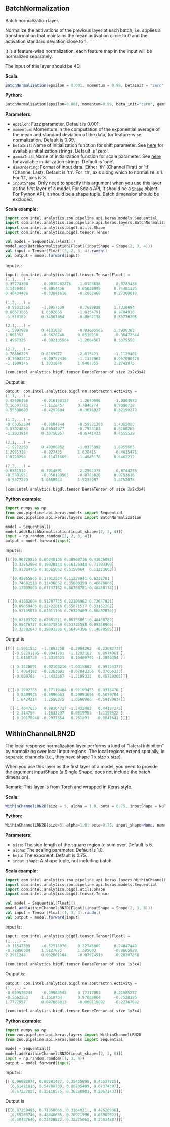 ## **BatchNormalization**
Batch normalization layer.

Normalize the activations of the previous layer at each batch, i.e. applies a transformation that maintains the mean activation close to 0 and the activation standard deviation close to 1.

It is a feature-wise normalization, each feature map in the input will be normalized separately.

The input of this layer should be 4D.

**Scala:**
```scala
BatchNormalization(epsilon = 0.001, momentum = 0.99, betaInit = "zero", gammaInit = "one", dimOrdering = "th", inputShape = null)
```
**Python:**
```python
BatchNormalization(epsilon=0.001, momentum=0.99, beta_init="zero", gamma_init="one", dim_ordering="th", input_shape=None, name=None)
```

**Parameters:**

* `epsilon`: Fuzz parameter. Default is 0.001.
* `momentum`: Momentum in the computation of the exponential average of the mean and standard deviation of the data, for feature-wise normalization. Default is 0.99.
* `betaInit`: Name of initialization function for shift parameter. See [here](initialization/#available-initialization-methods) for available initialization strings. Default is 'zero'.
* `gammaInit`: Name of initialization function for scale parameter. See [here](initialization/#available-initialization-methods) for available initialization strings. Default is 'one'.
* `dimOrdering`: Format of input data. Either 'th' (Channel First) or 'tf' (Channel Last). Default is 'th'. For 'th', axis along which to normalize is 1. For 'tf', axis is 3.
* `inputShape`: Only need to specify this argument when you use this layer as the first layer of a model. For Scala API, it should be a [`Shape`](../keras-api-scala/#shape) object. For Python API, it should be a shape tuple. Batch dimension should be excluded.

**Scala example:**
```scala
import com.intel.analytics.zoo.pipeline.api.keras.models.Sequential
import com.intel.analytics.zoo.pipeline.api.keras.layers.BatchNormalization
import com.intel.analytics.bigdl.utils.Shape
import com.intel.analytics.bigdl.tensor.Tensor

val model = Sequential[Float]()
model.add(BatchNormalization[Float](inputShape = Shape(2, 3, 4)))
val input = Tensor[Float](2, 2, 3, 4).randn()
val output = model.forward(input)
```
Input is:
```scala
input: com.intel.analytics.bigdl.tensor.Tensor[Float] =
(1,1,.,.) =
0.35774308      -0.0018262876   -1.0186636      -0.8283433
0.1458402       -0.8954456      0.65028995      0.74481136
0.46434486      -0.33841616     -0.2882468      0.27368018

(1,2,.,.) =
-0.85313565     -1.0957539      -0.7689828      1.7338694
0.66673565      1.0302666       -1.0154791      0.9704916
-1.518189       0.34307054      -0.8662138      0.53776205

(2,1,.,.) =
-1.5997988      0.4131082       -0.83005565     1.3930303
1.061352        -0.6628746      0.8510218       -0.36472544
1.4967325       -0.082105584    -1.2064567      0.5379558

(2,2,.,.) =
0.76886225      0.8283977       -2.815423       -1.1129401
-0.76033413     -0.09757436     -1.1177903      0.057090428
-1.1909146      1.3031846       1.8407855       2.2742975

[com.intel.analytics.bigdl.tensor.DenseTensor of size 2x2x3x4]
```
Output is:
```scala
output: com.intel.analytics.bigdl.nn.abstractnn.Activity =
(1,1,.,.) =
0.42506456      -0.016198127    -1.2640586      -1.0304978
0.16501783      -1.1128457      0.7840774       0.9000738
0.55588603      -0.4292604      -0.3676927      0.32190278

(1,2,.,.) =
-0.66352594     -0.8604744      -0.59521383     1.4365083
0.57024884      0.86534977      -0.7953103      0.8168265
-1.2033914      0.30750957      -0.6741423      0.4655529

(2,1,.,.) =
-1.9772263      0.49300852      -1.0325992      1.6955665
1.2885318       -0.827435       1.030415        -0.4615471
1.8228296       -0.11471669     -1.4945178      0.6462212

(2,2,.,.) =
0.6531514       0.7014801       -2.2564375      -0.8744255
-0.5881931      -0.050189503    -0.8783628      0.0753616
-0.9377223      1.0868944       1.5232987       1.8752075

[com.intel.analytics.bigdl.tensor.DenseTensor of size 2x2x3x4]
```

**Python example:**
```python
import numpy as np
from zoo.pipeline.api.keras.models import Sequential
from zoo.pipeline.api.keras.layers import BatchNormalization

model = Sequential()
model.add(BatchNormalization(input_shape=(2, 3, 4)))
input = np.random.random([2, 2, 3, 4])
output = model.forward(input)
```
Input is:
```python
[[[[0.90728825 0.06248136 0.38908736 0.41036892]
   [0.32752508 0.19828444 0.16125344 0.71703399]
   [0.91384765 0.10565062 0.5159064  0.11213003]]

  [[0.45955865 0.37912534 0.11220941 0.6227701 ]
   [0.74682518 0.31436052 0.35600359 0.46670668]
   [0.17039808 0.01137162 0.06768781 0.48850118]]]


 [[[0.41052004 0.51787735 0.22106962 0.72647921]
   [0.69059405 0.22422016 0.55071537 0.33162262]
   [0.92135018 0.81511106 0.76329409 0.30857876]]

  [[0.02103797 0.62061211 0.06155861 0.48460782]
   [0.95476727 0.66571869 0.53735588 0.09358965]
   [0.32302843 0.29893286 0.56494356 0.14670565]]]]
```
Output is
```python
[[[[ 1.5911555  -1.4893758  -0.2984292  -0.22082737]
   [-0.52291185 -0.9941791  -1.1292102   0.8974061 ]
   [ 1.6150738  -1.3319621   0.16400792 -1.3083354 ]]

  [[ 0.3420891   0.02168216 -1.0415802   0.99224377]
   [ 1.4864182  -0.2363091  -0.07042356  0.37056333]
   [-0.809785   -1.4432687  -1.2189325   0.45738205]]]


 [[[-0.2202763   0.17119484 -0.91109455  0.9318476 ]
   [ 0.8009946  -0.8996063   0.29093656 -0.5079704 ]
   [ 1.6424314   1.2550375   1.0660906  -0.59199834]]

  [[-1.4047626   0.98364717 -1.2433482   0.44187275]
   [ 2.314758    1.1633297   0.6519953  -1.1157522 ]
   [-0.20178048 -0.2977654   0.761891   -0.9041641 ]]]]
```

## **WithinChannelLRN2D**
The local response normalization layer performs a kind of "lateral inhibition" by normalizing over local input regions. The local regions extend spatially, in separate channels (i.e., they have shape 1 x size x size).

When you use this layer as the first layer of a model, you need to provide the argument inputShape (a Single Shape, does not include the batch dimension).

Remark: This layer is from Torch and wrapped in Keras style.

**Scala:**
```scala
WithinChannelLRN2D(size = 5, alpha = 1.0, beta = 0.75, inputShape = Null)
```
**Python:**
```python
WithinChannelLRN2D(size=5, alpha=1.0, beta=0.75, input_shape=None, name=None)
```

**Parameters:**

* `size`: The side length of the square region to sum over. Default is 5.
* `alpha`: The scaling parameter. Default is 1.0.
* `beta`: The exponent. Default is 0.75.
* `input_shape`: A shape tuple, not including batch.

**Scala example:**
```scala
import com.intel.analytics.zoo.pipeline.api.keras.layers.WithinChannelLRN2D
import com.intel.analytics.zoo.pipeline.api.keras.models.Sequential
import com.intel.analytics.bigdl.utils.Shape
import com.intel.analytics.bigdl.tensor.Tensor

val model = Sequential[Float]()
model.add(WithinChannelLRN2D[Float](inputShape = Shape(2, 3, 8)))
val input = Tensor[Float](1, 3, 4).randn()
val output = model.forward(input)
```
Input is:
```scala
input: com.intel.analytics.bigdl.tensor.Tensor[Float] =
(1,.,.) =
-0.11547339     -0.52518076     0.22743009      0.24847448
-0.72996384     1.5127875       1.285603        -0.8665928
2.2911248       0.062601104     -0.07974513     -0.26207858

[com.intel.analytics.bigdl.tensor.DenseTensor of size 1x3x4]
```
Output is:
```scala
output: com.intel.analytics.bigdl.nn.abstractnn.Activity =
(1,.,.) =
-0.089576244    -0.39988548     0.17317083      0.21585277
-0.5662553      1.1518734       0.97888964      -0.7528196
1.7772957       0.047666013     -0.060719892    -0.22767082

[com.intel.analytics.bigdl.tensor.DenseTensor of size 1x3x4]
```

**Python example:**
```python
import numpy as np
from zoo.pipeline.api.keras.layers import WithinChannelLRN2D
from zoo.pipeline.api.keras.models import Sequential

model = Sequential()
model.add(WithinChannelLRN2D(input_shape=(2, 3, 8)))
input = np.random.random([1, 3, 4])
output = model.forward(input)
```
Input is:
```python
[[[0.96982874, 0.80581477, 0.35435895, 0.45537825],
  [0.61421818, 0.54708709, 0.86205409, 0.07374387],
  [0.67227822, 0.25118575, 0.36258901, 0.28671433]]]
```
Output is
```python
[[[0.87259495, 0.71950066, 0.3164021 , 0.42620906],
  [0.55263746, 0.48848635, 0.76971596, 0.06902022],
  [0.60487646, 0.22428022, 0.32375062, 0.26834887]]]
```
